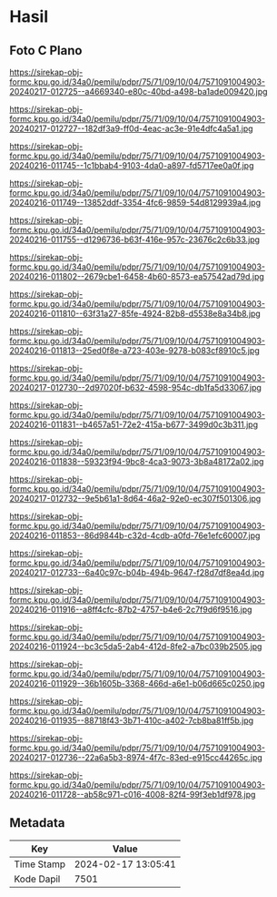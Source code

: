# Hasil

## Foto C Plano

https://sirekap-obj-formc.kpu.go.id/34a0/pemilu/pdpr/75/71/09/10/04/7571091004903-20240217-012725--a4669340-e80c-40bd-a498-ba1ade009420.jpg

https://sirekap-obj-formc.kpu.go.id/34a0/pemilu/pdpr/75/71/09/10/04/7571091004903-20240217-012727--182df3a9-ff0d-4eac-ac3e-91e4dfc4a5a1.jpg

https://sirekap-obj-formc.kpu.go.id/34a0/pemilu/pdpr/75/71/09/10/04/7571091004903-20240216-011745--1c1bbab4-9103-4da0-a897-fd5717ee0a0f.jpg

https://sirekap-obj-formc.kpu.go.id/34a0/pemilu/pdpr/75/71/09/10/04/7571091004903-20240216-011749--13852ddf-3354-4fc6-9859-54d8129939a4.jpg

https://sirekap-obj-formc.kpu.go.id/34a0/pemilu/pdpr/75/71/09/10/04/7571091004903-20240216-011755--d1296736-b63f-416e-957c-23676c2c6b33.jpg

https://sirekap-obj-formc.kpu.go.id/34a0/pemilu/pdpr/75/71/09/10/04/7571091004903-20240216-011802--2679cbe1-6458-4b60-8573-ea57542ad79d.jpg

https://sirekap-obj-formc.kpu.go.id/34a0/pemilu/pdpr/75/71/09/10/04/7571091004903-20240216-011810--63f31a27-85fe-4924-82b8-d5538e8a34b8.jpg

https://sirekap-obj-formc.kpu.go.id/34a0/pemilu/pdpr/75/71/09/10/04/7571091004903-20240216-011813--25ed0f8e-a723-403e-9278-b083cf8910c5.jpg

https://sirekap-obj-formc.kpu.go.id/34a0/pemilu/pdpr/75/71/09/10/04/7571091004903-20240217-012730--2d97020f-b632-4598-954c-db1fa5d33067.jpg

https://sirekap-obj-formc.kpu.go.id/34a0/pemilu/pdpr/75/71/09/10/04/7571091004903-20240216-011831--b4657a51-72e2-415a-b677-3499d0c3b311.jpg

https://sirekap-obj-formc.kpu.go.id/34a0/pemilu/pdpr/75/71/09/10/04/7571091004903-20240216-011838--59323f94-9bc8-4ca3-9073-3b8a48172a02.jpg

https://sirekap-obj-formc.kpu.go.id/34a0/pemilu/pdpr/75/71/09/10/04/7571091004903-20240217-012732--9e5b61a1-8d64-46a2-92e0-ec307f501306.jpg

https://sirekap-obj-formc.kpu.go.id/34a0/pemilu/pdpr/75/71/09/10/04/7571091004903-20240216-011853--86d9844b-c32d-4cdb-a0fd-76e1efc60007.jpg

https://sirekap-obj-formc.kpu.go.id/34a0/pemilu/pdpr/75/71/09/10/04/7571091004903-20240217-012733--6a40c97c-b04b-494b-9647-f28d7df8ea4d.jpg

https://sirekap-obj-formc.kpu.go.id/34a0/pemilu/pdpr/75/71/09/10/04/7571091004903-20240216-011916--a8ff4cfc-87b2-4757-b4e6-2c7f9d6f9516.jpg

https://sirekap-obj-formc.kpu.go.id/34a0/pemilu/pdpr/75/71/09/10/04/7571091004903-20240216-011924--bc3c5da5-2ab4-412d-8fe2-a7bc039b2505.jpg

https://sirekap-obj-formc.kpu.go.id/34a0/pemilu/pdpr/75/71/09/10/04/7571091004903-20240216-011929--36b1605b-3368-466d-a6e1-b06d665c0250.jpg

https://sirekap-obj-formc.kpu.go.id/34a0/pemilu/pdpr/75/71/09/10/04/7571091004903-20240216-011935--88718f43-3b71-410c-a402-7cb8ba81ff5b.jpg

https://sirekap-obj-formc.kpu.go.id/34a0/pemilu/pdpr/75/71/09/10/04/7571091004903-20240217-012736--22a6a5b3-8974-4f7c-83ed-e915cc44265c.jpg

https://sirekap-obj-formc.kpu.go.id/34a0/pemilu/pdpr/75/71/09/10/04/7571091004903-20240216-011728--ab58c971-c016-4008-82f4-99f3eb1df978.jpg


## Metadata

| Key        | Value               |
| ---------- | ------------------- |
| Time Stamp | 2024-02-17 13:05:41 |
| Kode Dapil | 7501                |



